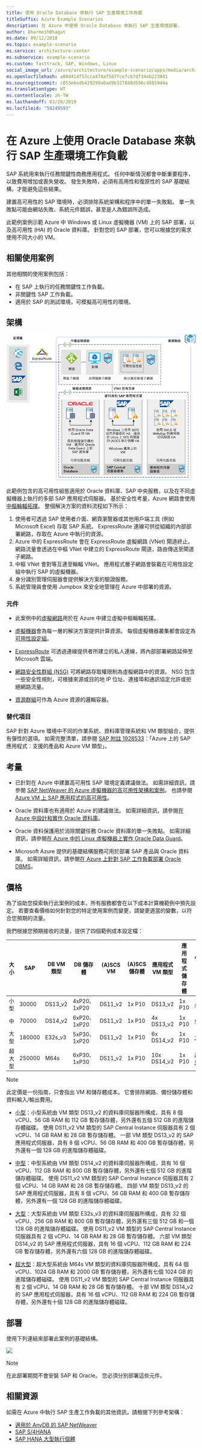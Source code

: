 ```yaml
---
title: 使用 Oracle Database 來執行 SAP 生產環境工作負載
titleSuffix: Azure Example Scenarios
description: 在 Azure 中使用 Oracle Database 來執行 SAP 生產環境部署。
author: DharmeshBhagat
ms.date: 09/12/2018
ms.topic: example-scenario
ms.service: architecture-center
ms.subservice: example-scenario
ms.custom: fasttrack, SAP, Windows, Linux
social_image_url: /azure/architecture/example-scenario/apps/media/architecture-sap-production.png
ms.openlocfilehash: a80d414f53cca474af587fce7c67d734eb223841
ms.sourcegitcommit: c053e6edb429299a0ad9b327888d596c48859d4a
ms.translationtype: HT
ms.contentlocale: zh-TW
ms.lasthandoff: 03/20/2019
ms.locfileid: "58249593"
---
```

# <a name="running-sap-production-workloads-using-an-oracle-database-on-azure"></a>在 Azure 上使用 Oracle Database 來執行 SAP 生產環境工作負載

SAP 系統用來執行任務關鍵性商務應用程式。 任何中斷情況都會中斷重要程序，以致費用增加或喪失營收。 發生失敗時，必須有高用性和復原性的 SAP 基礎結構，才能避免這些結果。

建置高可用性的 SAP 環境時，必須排除系統架構和程序中的單一失敗點。 單一失敗點可能由網站失敗、系統元件錯誤，甚至是人為錯誤所造成。

此範例案例示範 Azure 中 Windows 或 Linux 虛擬機器 (VM) 上的 SAP 部署，以及高可用性 (HA) 的 Oracle 資料庫。 針對您的 SAP 部署，您可以根據您的需求使用不同大小的 VM。

## <a name="relevant-use-cases"></a>相關使用案例

其他相關的使用案例包括：

- 在 SAP 上執行的任務關鍵性工作負載。
- 非關鍵性 SAP 工作負載。
- 適用於 SAP 的測試環境，可模擬高可用性的環境。

## <a name="architecture"></a>架構

![Azure 中 SAP 生產環境的架構概觀][architecture]

此範例包含的高可用性組態適用於 Oracle 資料庫、SAP 中央服務，以及在不同虛擬機器上執行的多部 SAP 應用程式伺服器。 基於安全性考量，Azure 網路會使用[中樞輪輻拓撲](/azure/architecture/reference-architectures/hybrid-networking/hub-spoke)。 整個解決方案的資料流程如下所示：

1. 使用者可透過 SAP 使用者介面、網頁瀏覽器或其他用戶端工具 (例如 Microsoft Excel) 存取 SAP 系統。 ExpressRoute 連線可供從組織的內部部署網路，存取在 Azure 中執行的資源。
2. Azure 中的 ExpressRoute 會在 ExpressRoute 虛擬網路 (VNet) 閘道終止。 網路流量會透過在中樞 VNet 中建立的 ExpressRoute 閘道，路由傳送至閘道子網路。
3. 中樞 VNet 會對等互連至輪輻 VNet。 應用程式層子網路會裝載在可用性設定組中執行 SAP 的虛擬機器。
4. 身分識別管理伺服器會提供解決方案的驗證服務。
5. 系統管理員會使用 Jumpbox 來安全地管理在 Azure 中部署的資源。

### <a name="components"></a>元件

- 此案例中的[虛擬網路](/azure/virtual-network/virtual-networks-overview)用於在 Azure 中建立虛擬中樞輪輻拓撲。

- [虛擬機器](/azure/virtual-machines/windows/overview)會為每一層的解決方案提供計算資源。 每個虛擬機器叢集都會設定為[可用性設定組](/azure/virtual-machines/windows/regions-and-availability#availability-sets)。

- [ExpressRoute](/azure/expressroute/expressroute-introduction) 可透過連線提供者所建立的私人連線，將內部部署網路延伸至 Microsoft 雲端。

- [網路安全性群組 (NSG)](/azure/virtual-network/security-overview) 可將網路存取權限制為虛擬網路中的資源。 NSG 包含一些安全性規則，可根據來源或目的地 IP 位址、連接埠和通訊協定允許或拒絕網路流量。

- [資源群組](/azure/azure-resource-manager/resource-group-overview#resource-groups)可作為 Azure 資源的邏輯容器。

### <a name="alternatives"></a>替代項目

SAP 針對 Azure 環境中不同的作業系統、資料庫管理系統和 VM 類型組合，提供有彈性的選項。 如需完整清單，請參閱 [SAP 附註 1928533](https://launchpad.support.sap.com/#/notes/1928533)：「Azure 上的 SAP 應用程式︰支援的產品和 Azure VM 類型」。

## <a name="considerations"></a>考量

- 已針對在 Azure 中建置高可用性 SAP 環境定義建議做法。 如需詳細資訊，請參閱 [SAP NetWeaver 的 Azure 虛擬機器的高可用性架構和案例](/azure/virtual-machines/workloads/sap/sap-high-availability-architecture-scenarios)。 也請參閱 [Azure VM 上 SAP 應用程式的高可用性](/azure/virtual-machines/workloads/sap/high-availability-guide)。

- Oracle 資料庫也有適用於 Azure 的建議做法。 如需詳細資訊，請參閱[在 Azure 中設計和實作 Oracle 資料庫](/azure/virtual-machines/workloads/oracle/oracle-design)。

- Oracle 資料保護用於消除關鍵任務 Oracle 資料庫的單一失敗點。 如需詳細資訊，請參閱[在 Azure 中的 Linux 虛擬機器上實作 Oracle Data Guard](/azure/virtual-machines/workloads/oracle/configure-oracle-dataguard)。

- Microsoft Azure 提供的基礎結構服務可用於部署 SAP 產品與 Oracle 資料庫。 如需詳細資訊，請參閱[在 Azure 上針對 SAP 工作負載部署 Oracle DBMS](/azure/virtual-machines/workloads/sap/dbms_guide_oracle)。

## <a name="pricing"></a>價格

為了協助您探索執行此案例的成本，所有服務都會在以下成本計算機範例中預先設定。 若要查看價格如何針對您的特定使用案例而變更，請變更適當的變數，以符合您預期的流量。

我們根據您預期接收的流量，提供了四個範例成本設定檔：

|大小|SAP|DB VM 類型|DB 儲存體|(A)SCS VM|(A)SCS 儲存體|應用程式 VM 類型|應用程式儲存體|Azure 價格計算機|
|----|----|-------|-------|-----|---|---|--------|---------------|
|小型|30000|DS13_v2|4xP20、1xP20|DS11_v2|1x P10|DS13_v2|1x P10|[小型](https://azure.com/e/45880ba0bfdf47d497851a7cf2650c7c)|
|中|70000|DS14_v2|6xP20、1xP20|DS11_v2|1x P10|4x DS13_v2|1x P10|[中型](https://azure.com/e/9a523f79591347ca9a48c3aaa1406f8a)|
大型|180000|E32s_v3|5xP30、1xP20|DS11_v2|1x P10|6x DS14_v2|1x P10|[大型](https://azure.com/e/f70fccf571e948c4b37d4fecc07cbf42)|
超大型|250000|M64s|6xP30、1xP30|DS11_v2|1x P10|10x DS14_v2|1x P10|[超大型](https://azure.com/e/58c636922cf94faf9650f583ff35e97b)|

> [!NOTE]
> 此定價是一份指南，只會指出 VM 和儲存體成本。 它會排除網路、備份儲存體和資料輸入/輸出費用。

- [小型](https://azure.com/e/45880ba0bfdf47d497851a7cf2650c7c)：小型系統由 VM 類型 DS13_v2 的資料庫伺服器所構成，具有 8 個 vCPU、56 GB RAM 和 112 GB 暫存儲存體，另外還有五個 512 GB 的進階儲存體磁碟。 使用 DS11_v2 VM 類型的 SAP Central Instance 伺服器具有 2 個 vCPU、14 GB RAM 和 28 GB 暫存儲存體。 一部 VM 類型 DS13_v2 的 SAP 應用程式伺服器，具有 8 個 vCPU、56 GB RAM 和 400 GB 暫存儲存體，另外還有一個 128 GB 的進階儲存體磁碟。

- [中型](https://azure.com/e/9a523f79591347ca9a48c3aaa1406f8a)：中型系統由 VM 類型 DS14_v2 的資料庫伺服器所構成，具有 16 個 vCPU、112 GB RAM 和 800 GB 暫存儲存體，另外還有七個 512 GB 的進階儲存體磁碟。 使用 DS11_v2 VM 類型的 SAP Central Instance 伺服器具有 2 個 vCPU、14 GB RAM 和 28 GB 暫存儲存體。 四部 VM 類型 DS13_v2 的 SAP 應用程式伺服器，具有 8 個 vCPU、56 GB RAM 和 400 GB 暫存儲存體，另外還有一個 128 GB 的進階儲存體磁碟。

- [大型](https://azure.com/e/f70fccf571e948c4b37d4fecc07cbf42)：大型系統由 VM 類型 E32s_v3 的資料庫伺服器所構成，具有 32 個 vCPU、256 GB RAM 和 800 GB 暫存儲存體，另外還有三個 512 GB 和一個 128 GB 的進階儲存體磁碟。 使用 DS11_v2 VM 類型的 SAP Central Instance 伺服器具有 2 個 vCPU、14 GB RAM 和 28 GB 暫存儲存體。 六部 VM 類型 DS14_v2 的 SAP 應用程式伺服器，具有 16 個 vCPU、112 GB RAM 和 224 GB 暫存儲存體，另外還有六個 128 GB 的進階儲存體磁碟。

- [超大型](https://azure.com/e/58c636922cf94faf9650f583ff35e97b)：超大型系統由 M64s VM 類型的資料庫伺服器所構成，具有 64 個 vCPU、1024 GB RAM 和 2000 GB 暫存儲存體，另外還有七個 1024 GB 的進階儲存體磁碟。 使用 DS11_v2 VM 類型的 SAP Central Instance 伺服器具有 2 個 vCPU、14 GB RAM 和 28 GB 暫存儲存體。 十部 VM 類型 DS14_v2 的 SAP 應用程式伺服器，具有 16 個 vCPU、112 GB RAM 和 224 GB 暫存儲存體，另外還有十個 128 GB 的進階儲存體磁碟。

## <a name="deployment"></a>部署

使用下列連結來部署此案例的基礎結構。

<!-- markdownlint-disable MD033 -->

<a
href="https://portal.azure.com/#create/Microsoft.Template/uri/https%3A%2F%2Fraw.githubusercontent.com%2Fmspnp%2Fsolution-architectures%2Fmaster%2Fapps%2Fsap-3tier-distributed-ora%2Fazuredeploy.json" target="_blank">
    <img src="https://azuredeploy.net/deploybutton.png"/>
</a>

<!-- markdownlint-enable MD033 -->

> [!NOTE]
> 在此部署期間不會安裝 SAP 和 Oracle。 您必須分別部署這些元件。

## <a name="related-resources"></a>相關資源

如需在 Azure 中執行 SAP 生產工作負載的其他資訊，請檢閱下列參考架構：

- [適用於 AnyDB 的 SAP NetWeaver](/azure/architecture/reference-architectures/sap/sap-netweaver)
- [SAP S/4HANA](/azure/architecture/reference-architectures/sap/sap-s4hana)
- [SAP HANA 大型執行個體](/azure/architecture/reference-architectures/sap/hana-large-instances)

<!-- links -->
[architecture]: media/architecture-sap-production.png

